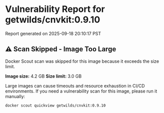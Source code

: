 # Vulnerability Report for getwilds/cnvkit:0.9.10

Report generated on 2025-09-18 20:10:17 PST

## ⚠️ Scan Skipped - Image Too Large

Docker Scout scan was skipped for this image because it exceeds the size limit.

**Image size:** 4.2 GB
**Size limit:** 3.0 GB

Large images can cause timeouts and resource exhaustion in CI/CD environments. If you need a vulnerability scan for this image, please run it manually:

```bash
docker scout quickview getwilds/cnvkit:0.9.10
```
